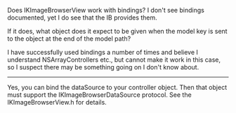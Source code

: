 Does IKImageBrowserView work with bindings? I don't see bindings documented, yet I do see that the IB provides them.

If it does, what object does it expect to be given when the model key is sent to the object at the end of the model path?

I have successfully used bindings a number of times and believe I understand NSArrayControllers etc., but cannot make it work in this case, so I suspect there may be something going on I don't know about.

----

Yes, you can bind the dataSource to your controller object.  Then that object must support the IKImageBrowserDataSource protocol.  See the IKImageBrowserView.h for details.
